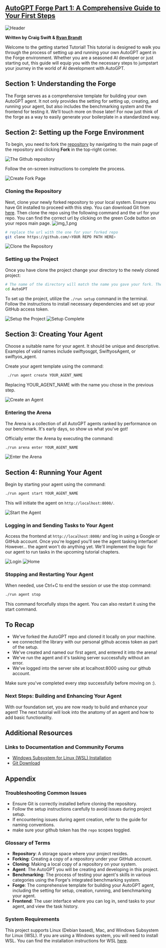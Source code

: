 ## [AutoGPT Forge Part 1: A Comprehensive Guide to Your First Steps](https://aiedge.medium.com/autogpt-forge-a-comprehensive-guide-to-your-first-steps-a1dfdf46e3b4)

![Header](../../../docs/content/imgs/quickstart/000_header_img.png)

**Written by Craig Swift & [Ryan Brandt](https://github.com/paperMoose)**


Welcome to the getting started Tutorial! This tutorial is designed to walk you through the process of setting up and running your own AutoGPT agent in the Forge environment. Whether you are a seasoned AI developer or just starting out, this guide will equip you with the necessary steps to jumpstart your journey in the world of AI development with AutoGPT.

## Section 1: Understanding the Forge

The Forge serves as a comprehensive template for building your own AutoGPT agent. It not only provides the setting for setting up, creating, and running your agent, but also includes the benchmarking system and the frontend for testing it. We'll touch more on those later! For now just think of the forge as a way to easily generate your boilerplate in a standardized way.

## Section 2: Setting up the Forge Environment

To begin, you need to fork the [repository](https://github.com/Significant-Gravitas/AutoGPT) by navigating to the main page of the repository and clicking **Fork** in the top-right corner. 

![The Github repository](../../../docs/content/imgs/quickstart/001_repo.png)

Follow the on-screen instructions to complete the process. 

![Create Fork Page](../../../docs/content/imgs/quickstart/002_fork.png)

### Cloning the Repository
Next, clone your newly forked repository to your local system. Ensure you have Git installed to proceed with this step. You can download Git from [here](https://git-scm.com/downloads). Then clone the repo using the following command and the url for your repo. You can find the correct url by clicking on the green Code button on your repos main page.
![img_1.png](../../../docs/content/imgs/quickstart/003A_clone.png)

```bash
# replace the url with the one for your forked repo
git clone https://github.com/<YOUR REPO PATH HERE>
```

![Clone the Repository](../../../docs/content/imgs/quickstart/003_clone.png)

### Setting up the Project

Once you have clone the project change your directory to the newly cloned project:
```bash
# The name of the directory will match the name you gave your fork. The default is AutoGPT
cd AutoGPT
```
To set up the project, utilize the `./run setup` command in the terminal. Follow the instructions to install necessary dependencies and set up your GitHub access token.

![Setup the Project](../../../docs/content/imgs/quickstart/005_setup.png)
![Setup Complete](../../../docs/content/imgs/quickstart/006_setup_complete.png)

## Section 3: Creating Your Agent

Choose a suitable name for your agent. It should be unique and descriptive. Examples of valid names include swiftyosgpt, SwiftyosAgent, or swiftyos_agent.

Create your agent template using the command:

```bash
 ./run agent create YOUR_AGENT_NAME
 ```
 Replacing YOUR_AGENT_NAME with the name you chose in the previous step.

![Create an Agent](../../../docs/content/imgs/quickstart/007_create_agent.png)

### Entering the Arena 
The Arena is a collection of all AutoGPT agents ranked by performance on our benchmark. It's early days, so show us what you've got!

Officially enter the Arena by executing the command:

```bash
./run arena enter YOUR_AGENT_NAME
```

![Enter the Arena](../../../docs/content/imgs/quickstart/008_enter_arena.png)

## Section 4: Running Your Agent

Begin by starting your agent using the command:

```bash
./run agent start YOUR_AGENT_NAME
```
This will initiate the agent on `http://localhost:8000/`.

![Start the Agent](../../../docs/content/imgs/quickstart/009_start_agent.png)

### Logging in and Sending Tasks to Your Agent
Access the frontend at `http://localhost:8000/` and log in using a Google or GitHub account. Once you're logged you'll see the agent tasking interface! However... the agent won't do anything yet. We'll implement the logic for our agent to run tasks in the upcoming tutorial chapters. 

![Login](../../../docs/content/imgs/quickstart/010_login.png)
![Home](../../../docs/content/imgs/quickstart/011_home.png)

### Stopping and Restarting Your Agent
When needed, use Ctrl+C to end the session or use the stop command:
```bash
./run agent stop
``` 
This command forcefully stops the agent. You can also restart it using the start command.

## To Recap
- We've forked the AutoGPT repo and cloned it locally on your machine.
- we connected the library with our personal github access token as part of the setup.
- We've created and named our first agent, and entered it into the arena!
- We've run the agent and it's tasking server successfully without an error.
- We've logged into the server site at localhost:8000 using our github account.

Make sure you've completed every step successfully before moving on :). 
### Next Steps: Building and Enhancing Your Agent
With our foundation set, you are now ready to build and enhance your agent! The next tutorial will look into the anatomy of an agent and how to add basic functionality.

## Additional Resources

### Links to Documentation and Community Forums
- [Windows Subsystem for Linux (WSL) Installation](https://learn.microsoft.com/en-us/windows/wsl/)
- [Git Download](https://git-scm.com/downloads)

## Appendix

### Troubleshooting Common Issues
- Ensure Git is correctly installed before cloning the repository.
- Follow the setup instructions carefully to avoid issues during project setup.
- If encountering issues during agent creation, refer to the guide for naming conventions.
- make sure your github token has the `repo` scopes toggled. 

### Glossary of Terms
- **Repository**: A storage space where your project resides.
- **Forking**: Creating a copy of a repository under your GitHub account.
- **Cloning**: Making a local copy of a repository on your system.
- **Agent**: The AutoGPT you will be creating and developing in this project.
- **Benchmarking**: The process of testing your agent's skills in various categories using the Forge's integrated benchmarking system.
- **Forge**: The comprehensive template for building your AutoGPT agent, including the setting for setup, creation, running, and benchmarking your agent.
- **Frontend**: The user interface where you can log in, send tasks to your agent, and view the task history.


### System Requirements

This project supports Linux (Debian based), Mac, and Windows Subsystem for Linux (WSL). If you are using a Windows system, you will need to install WSL. You can find the installation instructions for WSL [here](https://learn.microsoft.com/en-us/windows/wsl/).